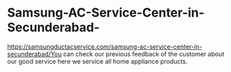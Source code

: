 # Samsung-AC-Service-Center-in-Secunderabad-
https://samsungductacservice.com/samsung-ac-service-center-in-secunderabad/You can check our previous feedback of the customer about our good service here we service all home appliance products.
